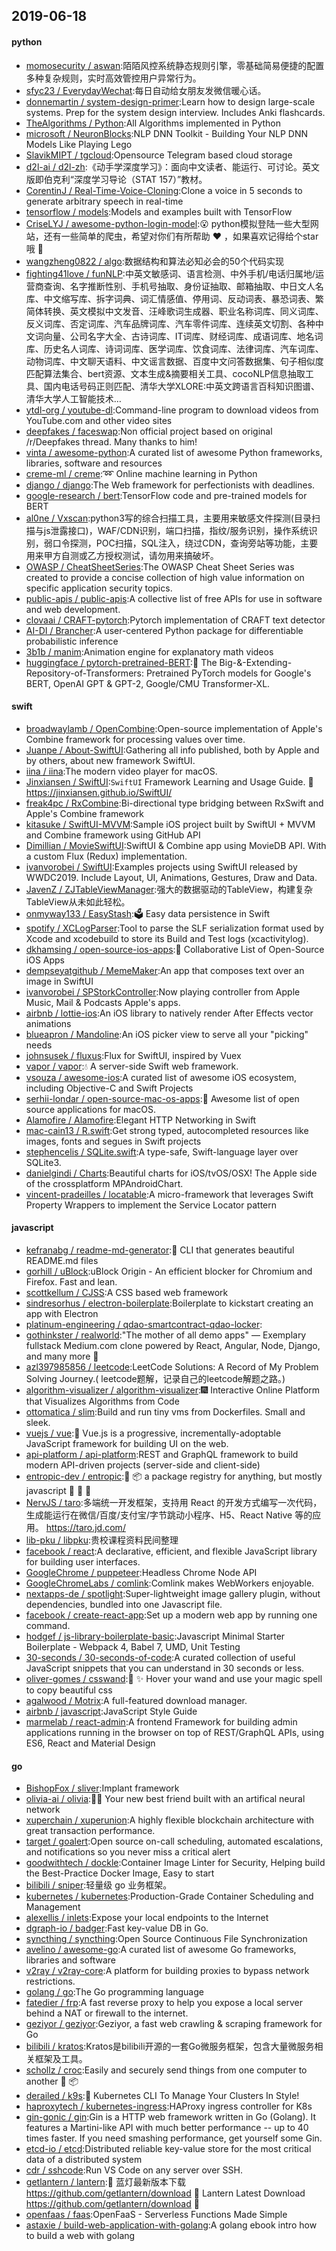 ## 2019-06-18

#### python
* [momosecurity / aswan](https://github.com/momosecurity/aswan):陌陌风控系统静态规则引擎，零基础简易便捷的配置多种复杂规则，实时高效管控用户异常行为。
* [sfyc23 / EverydayWechat](https://github.com/sfyc23/EverydayWechat):每日自动给女朋友发微信暖心话。
* [donnemartin / system-design-primer](https://github.com/donnemartin/system-design-primer):Learn how to design large-scale systems. Prep for the system design interview. Includes Anki flashcards.
* [TheAlgorithms / Python](https://github.com/TheAlgorithms/Python):All Algorithms implemented in Python
* [microsoft / NeuronBlocks](https://github.com/microsoft/NeuronBlocks):NLP DNN Toolkit - Building Your NLP DNN Models Like Playing Lego
* [SlavikMIPT / tgcloud](https://github.com/SlavikMIPT/tgcloud):Opensource Telegram based cloud storage
* [d2l-ai / d2l-zh](https://github.com/d2l-ai/d2l-zh):《动手学深度学习》：面向中文读者、能运行、可讨论。英文版即伯克利“深度学习导论（STAT 157）”教材。
* [CorentinJ / Real-Time-Voice-Cloning](https://github.com/CorentinJ/Real-Time-Voice-Cloning):Clone a voice in 5 seconds to generate arbitrary speech in real-time
* [tensorflow / models](https://github.com/tensorflow/models):Models and examples built with TensorFlow
* [CriseLYJ / awesome-python-login-model](https://github.com/CriseLYJ/awesome-python-login-model):😮
python模拟登陆一些大型网站，还有一些简单的爬虫，希望对你们有所帮助
❤️
，如果喜欢记得给个star哦
🌟
* [wangzheng0822 / algo](https://github.com/wangzheng0822/algo):数据结构和算法必知必会的50个代码实现
* [fighting41love / funNLP](https://github.com/fighting41love/funNLP):中英文敏感词、语言检测、中外手机/电话归属地/运营商查询、名字推断性别、手机号抽取、身份证抽取、邮箱抽取、中日文人名库、中文缩写库、拆字词典、词汇情感值、停用词、反动词表、暴恐词表、繁简体转换、英文模拟中文发音、汪峰歌词生成器、职业名称词库、同义词库、反义词库、否定词库、汽车品牌词库、汽车零件词库、连续英文切割、各种中文词向量、公司名字大全、古诗词库、IT词库、财经词库、成语词库、地名词库、历史名人词库、诗词词库、医学词库、饮食词库、法律词库、汽车词库、动物词库、中文聊天语料、中文谣言数据、百度中文问答数据集、句子相似度匹配算法集合、bert资源、文本生成&摘要相关工具、cocoNLP信息抽取工具、国内电话号码正则匹配、清华大学XLORE:中英文跨语言百科知识图谱、清华大学人工智能技术…
* [ytdl-org / youtube-dl](https://github.com/ytdl-org/youtube-dl):Command-line program to download videos from YouTube.com and other video sites
* [deepfakes / faceswap](https://github.com/deepfakes/faceswap):Non official project based on original /r/Deepfakes thread. Many thanks to him!
* [vinta / awesome-python](https://github.com/vinta/awesome-python):A curated list of awesome Python frameworks, libraries, software and resources
* [creme-ml / creme](https://github.com/creme-ml/creme):➿
Online machine learning in Python
* [django / django](https://github.com/django/django):The Web framework for perfectionists with deadlines.
* [google-research / bert](https://github.com/google-research/bert):TensorFlow code and pre-trained models for BERT
* [al0ne / Vxscan](https://github.com/al0ne/Vxscan):python3写的综合扫描工具，主要用来敏感文件探测(目录扫描与js泄露接口)，WAF/CDN识别，端口扫描，指纹/服务识别，操作系统识别，弱口令探测，POC扫描，SQL注入，绕过CDN，查询旁站等功能，主要用来甲方自测或乙方授权测试，请勿用来搞破坏。
* [OWASP / CheatSheetSeries](https://github.com/OWASP/CheatSheetSeries):The OWASP Cheat Sheet Series was created to provide a concise collection of high value information on specific application security topics.
* [public-apis / public-apis](https://github.com/public-apis/public-apis):A collective list of free APIs for use in software and web development.
* [clovaai / CRAFT-pytorch](https://github.com/clovaai/CRAFT-pytorch):Pytorch implementation of CRAFT text detector
* [AI-DI / Brancher](https://github.com/AI-DI/Brancher):A user-centered Python package for differentiable probabilistic inference
* [3b1b / manim](https://github.com/3b1b/manim):Animation engine for explanatory math videos
* [huggingface / pytorch-pretrained-BERT](https://github.com/huggingface/pytorch-pretrained-BERT):📖
The Big-&-Extending-Repository-of-Transformers: Pretrained PyTorch models for Google's BERT, OpenAI GPT & GPT-2, Google/CMU Transformer-XL.

#### swift
* [broadwaylamb / OpenCombine](https://github.com/broadwaylamb/OpenCombine):Open-source implementation of Apple's Combine framework for processing values over time.
* [Juanpe / About-SwiftUI](https://github.com/Juanpe/About-SwiftUI):Gathering all info published, both by Apple and by others, about new framework SwiftUI.
* [iina / iina](https://github.com/iina/iina):The modern video player for macOS.
* [Jinxiansen / SwiftUI](https://github.com/Jinxiansen/SwiftUI):`SwiftUI` Framework Learning and Usage Guide.
🚀
https://jinxiansen.github.io/SwiftUI/
* [freak4pc / RxCombine](https://github.com/freak4pc/RxCombine):Bi-directional type bridging between RxSwift and Apple's Combine framework
* [kitasuke / SwiftUI-MVVM](https://github.com/kitasuke/SwiftUI-MVVM):Sample iOS project built by SwiftUI + MVVM and Combine framework using GitHub API
* [Dimillian / MovieSwiftUI](https://github.com/Dimillian/MovieSwiftUI):SwiftUI & Combine app using MovieDB API. With a custom Flux (Redux) implementation.
* [ivanvorobei / SwiftUI](https://github.com/ivanvorobei/SwiftUI):Examples projects using SwiftUI released by WWDC2019. Include Layout, UI, Animations, Gestures, Draw and Data.
* [JavenZ / ZJTableViewManager](https://github.com/JavenZ/ZJTableViewManager):强大的数据驱动的TableView，构建复杂TableView从未如此轻松。
* [onmyway133 / EasyStash](https://github.com/onmyway133/EasyStash):🗳
Easy data persistence in Swift
* [spotify / XCLogParser](https://github.com/spotify/XCLogParser):Tool to parse the SLF serialization format used by Xcode and xcodebuild to store its Build and Test logs (xcactivitylog).
* [dkhamsing / open-source-ios-apps](https://github.com/dkhamsing/open-source-ios-apps):📱
Collaborative List of Open-Source iOS Apps
* [dempseyatgithub / MemeMaker](https://github.com/dempseyatgithub/MemeMaker):An app that composes text over an image in SwiftUI
* [ivanvorobei / SPStorkController](https://github.com/ivanvorobei/SPStorkController):Now playing controller from Apple Music, Mail & Podcasts Apple's apps.
* [airbnb / lottie-ios](https://github.com/airbnb/lottie-ios):An iOS library to natively render After Effects vector animations
* [blueapron / Mandoline](https://github.com/blueapron/Mandoline):An iOS picker view to serve all your "picking" needs
* [johnsusek / fluxus](https://github.com/johnsusek/fluxus):Flux for SwiftUI, inspired by Vuex
* [vapor / vapor](https://github.com/vapor/vapor):💧
A server-side Swift web framework.
* [vsouza / awesome-ios](https://github.com/vsouza/awesome-ios):A curated list of awesome iOS ecosystem, including Objective-C and Swift Projects
* [serhii-londar / open-source-mac-os-apps](https://github.com/serhii-londar/open-source-mac-os-apps):🚀
Awesome list of open source applications for macOS.
* [Alamofire / Alamofire](https://github.com/Alamofire/Alamofire):Elegant HTTP Networking in Swift
* [mac-cain13 / R.swift](https://github.com/mac-cain13/R.swift):Get strong typed, autocompleted resources like images, fonts and segues in Swift projects
* [stephencelis / SQLite.swift](https://github.com/stephencelis/SQLite.swift):A type-safe, Swift-language layer over SQLite3.
* [danielgindi / Charts](https://github.com/danielgindi/Charts):Beautiful charts for iOS/tvOS/OSX! The Apple side of the crossplatform MPAndroidChart.
* [vincent-pradeilles / locatable](https://github.com/vincent-pradeilles/locatable):A micro-framework that leverages Swift Property Wrappers to implement the Service Locator pattern

#### javascript
* [kefranabg / readme-md-generator](https://github.com/kefranabg/readme-md-generator):📄
CLI that generates beautiful README.md files
* [gorhill / uBlock](https://github.com/gorhill/uBlock):uBlock Origin - An efficient blocker for Chromium and Firefox. Fast and lean.
* [scottkellum / CJSS](https://github.com/scottkellum/CJSS):A CSS based web framework
* [sindresorhus / electron-boilerplate](https://github.com/sindresorhus/electron-boilerplate):Boilerplate to kickstart creating an app with Electron
* [platinum-engineering / qdao-smartcontract-qdao-locker](https://github.com/platinum-engineering/qdao-smartcontract-qdao-locker):
* [gothinkster / realworld](https://github.com/gothinkster/realworld):"The mother of all demo apps" — Exemplary fullstack Medium.com clone powered by React, Angular, Node, Django, and many more
🏅
* [azl397985856 / leetcode](https://github.com/azl397985856/leetcode):LeetCode Solutions: A Record of My Problem Solving Journey.( leetcode题解，记录自己的leetcode解题之路。)
* [algorithm-visualizer / algorithm-visualizer](https://github.com/algorithm-visualizer/algorithm-visualizer):🎆
Interactive Online Platform that Visualizes Algorithms from Code
* [ottomatica / slim](https://github.com/ottomatica/slim):Build and run tiny vms from Dockerfiles. Small and sleek.
* [vuejs / vue](https://github.com/vuejs/vue):🖖
Vue.js is a progressive, incrementally-adoptable JavaScript framework for building UI on the web.
* [api-platform / api-platform](https://github.com/api-platform/api-platform):REST and GraphQL framework to build modern API-driven projects (server-side and client-side)
* [entropic-dev / entropic](https://github.com/entropic-dev/entropic):🦝
📦
a package registry for anything, but mostly javascript 🦝 🦝 🦝
* [NervJS / taro](https://github.com/NervJS/taro):多端统一开发框架，支持用 React 的开发方式编写一次代码，生成能运行在微信/百度/支付宝/字节跳动小程序、H5、React Native 等的应用。 https://taro.jd.com/
* [lib-pku / libpku](https://github.com/lib-pku/libpku):贵校课程资料民间整理
* [facebook / react](https://github.com/facebook/react):A declarative, efficient, and flexible JavaScript library for building user interfaces.
* [GoogleChrome / puppeteer](https://github.com/GoogleChrome/puppeteer):Headless Chrome Node API
* [GoogleChromeLabs / comlink](https://github.com/GoogleChromeLabs/comlink):Comlink makes WebWorkers enjoyable.
* [nextapps-de / spotlight](https://github.com/nextapps-de/spotlight):Super-lightweight image gallery plugin, without dependencies, bundled into one Javascript file.
* [facebook / create-react-app](https://github.com/facebook/create-react-app):Set up a modern web app by running one command.
* [hodgef / js-library-boilerplate-basic](https://github.com/hodgef/js-library-boilerplate-basic):Javascript Minimal Starter Boilerplate - Webpack 4, Babel 7, UMD, Unit Testing
* [30-seconds / 30-seconds-of-code](https://github.com/30-seconds/30-seconds-of-code):A curated collection of useful JavaScript snippets that you can understand in 30 seconds or less.
* [oliver-gomes / csswand](https://github.com/oliver-gomes/csswand):🎨
✨
Hover your wand and use your magic spell to copy beautiful css
* [agalwood / Motrix](https://github.com/agalwood/Motrix):A full-featured download manager.
* [airbnb / javascript](https://github.com/airbnb/javascript):JavaScript Style Guide
* [marmelab / react-admin](https://github.com/marmelab/react-admin):A frontend Framework for building admin applications running in the browser on top of REST/GraphQL APIs, using ES6, React and Material Design

#### go
* [BishopFox / sliver](https://github.com/BishopFox/sliver):Implant framework
* [olivia-ai / olivia](https://github.com/olivia-ai/olivia):💁‍♀
️Your new best friend built with an artifical neural network
* [xuperchain / xuperunion](https://github.com/xuperchain/xuperunion):A highly flexible blockchain architecture with great transaction performance.
* [target / goalert](https://github.com/target/goalert):Open source on-call scheduling, automated escalations, and notifications so you never miss a critical alert
* [goodwithtech / dockle](https://github.com/goodwithtech/dockle):Container Image Linter for Security, Helping build the Best-Practice Docker Image, Easy to start
* [bilibili / sniper](https://github.com/bilibili/sniper):轻量级 go 业务框架。
* [kubernetes / kubernetes](https://github.com/kubernetes/kubernetes):Production-Grade Container Scheduling and Management
* [alexellis / inlets](https://github.com/alexellis/inlets):Expose your local endpoints to the Internet
* [dgraph-io / badger](https://github.com/dgraph-io/badger):Fast key-value DB in Go.
* [syncthing / syncthing](https://github.com/syncthing/syncthing):Open Source Continuous File Synchronization
* [avelino / awesome-go](https://github.com/avelino/awesome-go):A curated list of awesome Go frameworks, libraries and software
* [v2ray / v2ray-core](https://github.com/v2ray/v2ray-core):A platform for building proxies to bypass network restrictions.
* [golang / go](https://github.com/golang/go):The Go programming language
* [fatedier / frp](https://github.com/fatedier/frp):A fast reverse proxy to help you expose a local server behind a NAT or firewall to the internet.
* [geziyor / geziyor](https://github.com/geziyor/geziyor):Geziyor, a fast web crawling & scraping framework for Go
* [bilibili / kratos](https://github.com/bilibili/kratos):Kratos是bilibili开源的一套Go微服务框架，包含大量微服务相关框架及工具。
* [schollz / croc](https://github.com/schollz/croc):Easily and securely send things from one computer to another
🐊
📦
* [derailed / k9s](https://github.com/derailed/k9s):🐶
Kubernetes CLI To Manage Your Clusters In Style!
* [haproxytech / kubernetes-ingress](https://github.com/haproxytech/kubernetes-ingress):HAProxy ingress controller for K8s
* [gin-gonic / gin](https://github.com/gin-gonic/gin):Gin is a HTTP web framework written in Go (Golang). It features a Martini-like API with much better performance -- up to 40 times faster. If you need smashing performance, get yourself some Gin.
* [etcd-io / etcd](https://github.com/etcd-io/etcd):Distributed reliable key-value store for the most critical data of a distributed system
* [cdr / sshcode](https://github.com/cdr/sshcode):Run VS Code on any server over SSH.
* [getlantern / lantern](https://github.com/getlantern/lantern):🔴
蓝灯最新版本下载 https://github.com/getlantern/download
🔴
Lantern Latest Download https://github.com/getlantern/download
🔴
* [openfaas / faas](https://github.com/openfaas/faas):OpenFaaS - Serverless Functions Made Simple
* [astaxie / build-web-application-with-golang](https://github.com/astaxie/build-web-application-with-golang):A golang ebook intro how to build a web with golang

